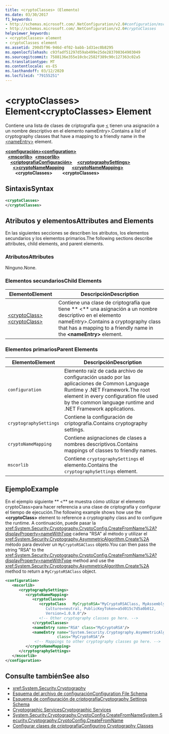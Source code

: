 ```yaml
---
title: <cryptoClasses> (Elemento)
ms.date: 03/30/2017
f1_keywords:
- http://schemas.microsoft.com/.NetConfiguration/v2.0#configuration/mscorlib/cryptographySettings/cryptoNameMapping/cryptoClasses
- http://schemas.microsoft.com/.NetConfiguration/v2.0#cryptoClasses
helpviewer_keywords:
- <cryptoClasses> element
- cryptoClasses element
ms.assetid: 290d5f96-946d-4f02-babb-1d31ec0b8295
ms.openlocfilehash: c93fadf51297d59ab499e25de283700364903049
ms.sourcegitcommit: 7588136e355e10cbc2582f389c90c127363c02a5
ms.translationtype: MT
ms.contentlocale: es-ES
ms.lasthandoff: 03/12/2020
ms.locfileid: "79155251"
---
```

# <a name="cryptoclasses-element"></a><span data-ttu-id="6656d-102">\<cryptoClasses> Element</span><span class="sxs-lookup"><span data-stu-id="6656d-102">\<cryptoClasses> Element</span></span>
<span data-ttu-id="6656d-103">Contiene una lista de clases de criptografía que [ \<](nameentry-element.md) tienen una asignación a un nombre descriptivo en el elemento nameEntry>.</span><span class="sxs-lookup"><span data-stu-id="6656d-103">Contains a list of cryptography classes that have a mapping to a friendly name in the [\<nameEntry>](nameentry-element.md) element.</span></span>  
  
[<span data-ttu-id="6656d-104">**\<configuración>**</span><span class="sxs-lookup"><span data-stu-id="6656d-104">**\<configuration>**</span></span>](../configuration-element.md)  
<span data-ttu-id="6656d-105">&nbsp;&nbsp;[**\<mscorlib>**](mscorlib-element-for-cryptography-settings.md)</span><span class="sxs-lookup"><span data-stu-id="6656d-105">&nbsp;&nbsp;[**\<mscorlib>**](mscorlib-element-for-cryptography-settings.md)</span></span>  
<span data-ttu-id="6656d-106">&nbsp;&nbsp;&nbsp;&nbsp;[**\<criptografíaConfiguración>**](cryptographysettings-element.md)</span><span class="sxs-lookup"><span data-stu-id="6656d-106">&nbsp;&nbsp;&nbsp;&nbsp;[**\<cryptographySettings>**](cryptographysettings-element.md)</span></span>  
<span data-ttu-id="6656d-107">&nbsp;&nbsp;&nbsp;&nbsp;&nbsp;&nbsp;[**\<>cryptoNameMapping**](cryptonamemapping-element.md)</span><span class="sxs-lookup"><span data-stu-id="6656d-107">&nbsp;&nbsp;&nbsp;&nbsp;&nbsp;&nbsp;[**\<cryptoNameMapping>**](cryptonamemapping-element.md)</span></span>  
<span data-ttu-id="6656d-108">&nbsp;&nbsp;&nbsp;&nbsp;&nbsp;&nbsp;&nbsp;&nbsp;**\<cryptoClasses>**</span><span class="sxs-lookup"><span data-stu-id="6656d-108">&nbsp;&nbsp;&nbsp;&nbsp;&nbsp;&nbsp;&nbsp;&nbsp;**\<cryptoClasses>**</span></span>  
  
## <a name="syntax"></a><span data-ttu-id="6656d-109">Sintaxis</span><span class="sxs-lookup"><span data-stu-id="6656d-109">Syntax</span></span>  
  
```xml  
<cryptoClasses>
</cryptoClasses>  
```  
  
## <a name="attributes-and-elements"></a><span data-ttu-id="6656d-110">Atributos y elementos</span><span class="sxs-lookup"><span data-stu-id="6656d-110">Attributes and Elements</span></span>  
 <span data-ttu-id="6656d-111">En las siguientes secciones se describen los atributos, los elementos secundarios y los elementos primarios.</span><span class="sxs-lookup"><span data-stu-id="6656d-111">The following sections describe attributes, child elements, and parent elements.</span></span>  
  
### <a name="attributes"></a><span data-ttu-id="6656d-112">Atributos</span><span class="sxs-lookup"><span data-stu-id="6656d-112">Attributes</span></span>  
 <span data-ttu-id="6656d-113">Ninguno.</span><span class="sxs-lookup"><span data-stu-id="6656d-113">None.</span></span>  
  
### <a name="child-elements"></a><span data-ttu-id="6656d-114">Elementos secundarios</span><span class="sxs-lookup"><span data-stu-id="6656d-114">Child Elements</span></span>  
  
|<span data-ttu-id="6656d-115">Elemento</span><span class="sxs-lookup"><span data-stu-id="6656d-115">Element</span></span>|<span data-ttu-id="6656d-116">Descripción</span><span class="sxs-lookup"><span data-stu-id="6656d-116">Description</span></span>|  
|-------------|-----------------|  
|[<span data-ttu-id="6656d-117">\<cryptoClass></span><span class="sxs-lookup"><span data-stu-id="6656d-117">\<cryptoClass></span></span>](cryptoclass-element.md)|<span data-ttu-id="6656d-118">Contiene una clase de criptografía que tiene \*\* \<\*\* una asignación a un nombre descriptivo en el elemento nameEntry>.</span><span class="sxs-lookup"><span data-stu-id="6656d-118">Contains a cryptography class that has a mapping to a friendly name in the **\<nameEntry>** element.</span></span>|  
  
### <a name="parent-elements"></a><span data-ttu-id="6656d-119">Elementos primarios</span><span class="sxs-lookup"><span data-stu-id="6656d-119">Parent Elements</span></span>  
  
|<span data-ttu-id="6656d-120">Elemento</span><span class="sxs-lookup"><span data-stu-id="6656d-120">Element</span></span>|<span data-ttu-id="6656d-121">Descripción</span><span class="sxs-lookup"><span data-stu-id="6656d-121">Description</span></span>|  
|-------------|-----------------|  
|`configuration`|<span data-ttu-id="6656d-122">Elemento raíz de cada archivo de configuración usado por las aplicaciones de Common Language Runtime y .NET Framework.</span><span class="sxs-lookup"><span data-stu-id="6656d-122">The root element in every configuration file used by the common language runtime and .NET Framework applications.</span></span>|  
|`cryptographySettings`|<span data-ttu-id="6656d-123">Contiene la configuración de criptografía.</span><span class="sxs-lookup"><span data-stu-id="6656d-123">Contains cryptography settings.</span></span>|  
|`cryptoNameMapping`|<span data-ttu-id="6656d-124">Contiene asignaciones de clases a nombres descriptivos.</span><span class="sxs-lookup"><span data-stu-id="6656d-124">Contains mappings of classes to friendly names.</span></span>|  
|`mscorlib`|<span data-ttu-id="6656d-125">Contiene `cryptographySettings` el elemento.</span><span class="sxs-lookup"><span data-stu-id="6656d-125">Contains the `cryptographySettings` element.</span></span>|  
  
## <a name="example"></a><span data-ttu-id="6656d-126">Ejemplo</span><span class="sxs-lookup"><span data-stu-id="6656d-126">Example</span></span>  
 <span data-ttu-id="6656d-127">En el ejemplo siguiente \*\* \<\*\* se muestra cómo utilizar el elemento cryptoClass>para hacer referencia a una clase de criptografía y configurar el tiempo de ejecución.</span><span class="sxs-lookup"><span data-stu-id="6656d-127">The following example shows how use the **\<cryptoClass>** element to reference a cryptography class and to configure the runtime.</span></span> <span data-ttu-id="6656d-128">A continuación, puede pasar la <xref:System.Security.Cryptography.CryptoConfig.CreateFromName%2A?displayProperty=nameWithType> cadena "RSA" al método y utilizar el <xref:System.Security.Cryptography.AsymmetricAlgorithm.Create%2A> método para devolver un `MyCryptoRSAClass` objeto.</span><span class="sxs-lookup"><span data-stu-id="6656d-128">You can then pass the string "RSA" to the <xref:System.Security.Cryptography.CryptoConfig.CreateFromName%2A?displayProperty=nameWithType> method and use the <xref:System.Security.Cryptography.AsymmetricAlgorithm.Create%2A> method to return a `MyCryptoRSAClass` object.</span></span>  
  
```xml  
<configuration>  
   <mscorlib>  
      <cryptographySettings>  
         <cryptoNameMapping>  
            <cryptoClasses>  
               <cryptoClass   MyCryptoRSA="MyCryptoRSAClass, MyAssembly  
                  Culture=neutral, PublicKeyToken=a5d015c7d5a0b012,  
                  Version=1.0.0.0"/>  
               <!-- Other cryptography classes go here. -->  
            </cryptoClasses>  
            <nameEntry name="RSA" class="MyCryptoRSA"/>  
            <nameEntry name="System.Security.Cryptography.AsymmetricAlgorithm"  
                       class="MyCryptoRSA"/>  
             <!-- Mappings to other cryptography classes go here. -->  
         </cryptoNameMapping>  
      </cryptographySettings>  
   </mscorlib>  
</configuration>  
```  
  
## <a name="see-also"></a><span data-ttu-id="6656d-129">Consulte también</span><span class="sxs-lookup"><span data-stu-id="6656d-129">See also</span></span>

- <xref:System.Security.Cryptography>
- [<span data-ttu-id="6656d-130">Esquema del archivo de configuración</span><span class="sxs-lookup"><span data-stu-id="6656d-130">Configuration File Schema</span></span>](../index.md)
- [<span data-ttu-id="6656d-131">Esquema de configuración de criptografía</span><span class="sxs-lookup"><span data-stu-id="6656d-131">Cryptography Settings Schema</span></span>](index.md)
- [<span data-ttu-id="6656d-132">Cryptographic Services</span><span class="sxs-lookup"><span data-stu-id="6656d-132">Cryptographic Services</span></span>](../../../../standard/security/cryptographic-services.md)
- [<span data-ttu-id="6656d-133">System.Security.Cryptography.CryptoConfig.CreateFromName</span><span class="sxs-lookup"><span data-stu-id="6656d-133">System.Security.Cryptography.CryptoConfig.CreateFromName</span></span>](xref:System.Security.Cryptography.CryptoConfig.CreateFromName%2A)
- [<span data-ttu-id="6656d-134">Configurar clases de criptografía</span><span class="sxs-lookup"><span data-stu-id="6656d-134">Configuring Cryptography Classes</span></span>](../../configure-cryptography-classes.md)
